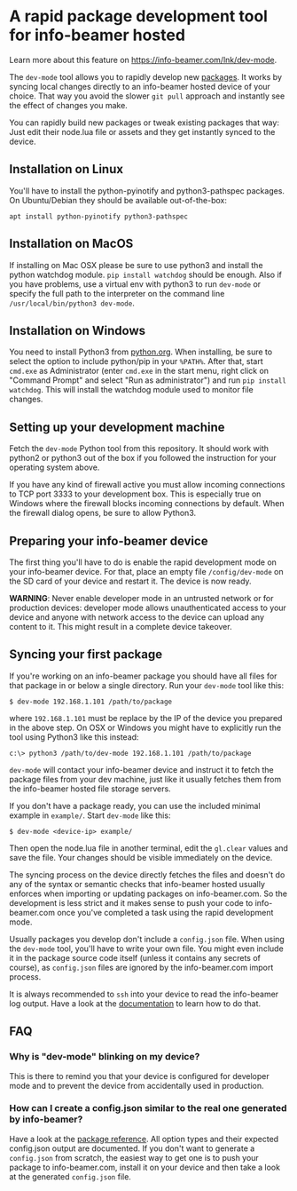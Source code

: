 # A rapid package development tool for info-beamer hosted

Learn more about this feature on https://info-beamer.com/lnk/dev-mode.

The `dev-mode` tool allows you to rapidly develop new
[packages](https://info-beamer.com/doc/building-packages). It works
by syncing local changes directly to an info-beamer hosted device of
your choice. That way you avoid the slower `git pull` approach
and instantly see the effect of changes you make.

You can rapidly build new packages or tweak existing packages
that way: Just edit their node.lua file or assets and they get
instantly synced to the device.

## Installation on Linux

You'll have to install the python-pyinotify and python3-pathspec
packages. On Ubuntu/Debian they should be available out-of-the-box:

```
apt install python-pyinotify python3-pathspec
```

## Installation on MacOS

If installing on Mac OSX please be sure to use python3 and
install the python watchdog module. `pip install watchdog`
should be enough. Also if you have problems, use a virtual
env with python3 to run `dev-mode` or specify the full path
to the interpreter on the command line `/usr/local/bin/python3 dev-mode`.

## Installation on Windows

You need to install Python3 from [python.org](https://www.python.org/downloads/windows/).
When installing, be sure to select the option to include python/pip in your
`%PATH%`. After that, start `cmd.exe` as Administrator (enter `cmd.exe`
in the start menu, right click on "Command Prompt" and select "Run as administrator")
and run `pip install watchdog`. This will install the watchdog module
used to monitor file changes.

## Setting up your development machine

Fetch the `dev-mode` Python tool from this repository. It should work
with python2 or python3 out of the box if you followed the instruction for
your operating system above.

If you have any kind of firewall active you must allow incoming
connections to TCP port 3333 to your development box. This is especially
true on Windows where the firewall blocks incoming connections by
default. When the firewall dialog opens, be sure to allow Python3.

## Preparing your info-beamer device

The first thing you'll have to do is enable the rapid development
mode on your info-beamer device. For that, place an empty file
`/config/dev-mode` on the SD card of your device and restart it.
The device is now ready.

**WARNING**: Never enable developer mode in an untrusted network
or for production devices: developer mode allows unauthenticated
access to your device and anyone with network access to the
device can upload any content to it. This might result in a complete
device takeover.

## Syncing your first package

If you're working on an info-beamer package you should have all
files for that package in or below a single directory. Run your
`dev-mode` tool like this:

```
$ dev-mode 192.168.1.101 /path/to/package
```

where `192.168.1.101` must be replace by the IP of the device you
prepared in the above step. On OSX or Windows you might have to
explicitly run the tool using Python3 like this instead:

```
c:\> python3 /path/to/dev-mode 192.168.1.101 /path/to/package
```

`dev-mode` will contact your info-beamer device and instruct it
to fetch the package files from your dev machine, just like
it usually fetches them from the info-beamer hosted file
storage servers.

If you don't have a package ready, you can use the included
minimal example in `example/`. Start `dev-mode` like this:

```
$ dev-mode <device-ip> example/
```

Then open the node.lua file in another terminal, edit the
`gl.clear` values and save the file. Your changes should
be visible immediately on the device.

The syncing process on the device directly fetches the files and
doesn't do any of the syntax or semantic checks that info-beamer
hosted usually enforces when importing or updating packages on
info-beamer.com. So the development is less strict and it makes
sense to push your code to info-beamer.com once you've completed
a task using the rapid development mode.

Usually packages you develop don't include a `config.json` file.
When using the `dev-mode` tool, you'll have to write your own
file. You might even include it in the package source code
itself (unless it contains any secrets of course), as `config.json`
files are ignored by the info-beamer.com import process.

It is always recommended to `ssh` into your device to read the
info-beamer log output. Have a look at the
[documentation](https://info-beamer.com/doc/debugging) to learn
how to do that.

## FAQ

### Why is "dev-mode" blinking on my device?

This is there to remind you that your device is configured for
developer mode and to prevent the device from accidentally used
in production.

### How can I create a config.json similar to the real one generated by info-beamer?

Have a look at the [package reference](https://info-beamer.com/doc/package-reference).
All option types and their expected config.json output are documented. If you don't
want to generate a `config.json` from scratch, the easiest way to get one is
to push your package to info-beamer.com, install it on your device and then
take a look at the generated `config.json` file.

